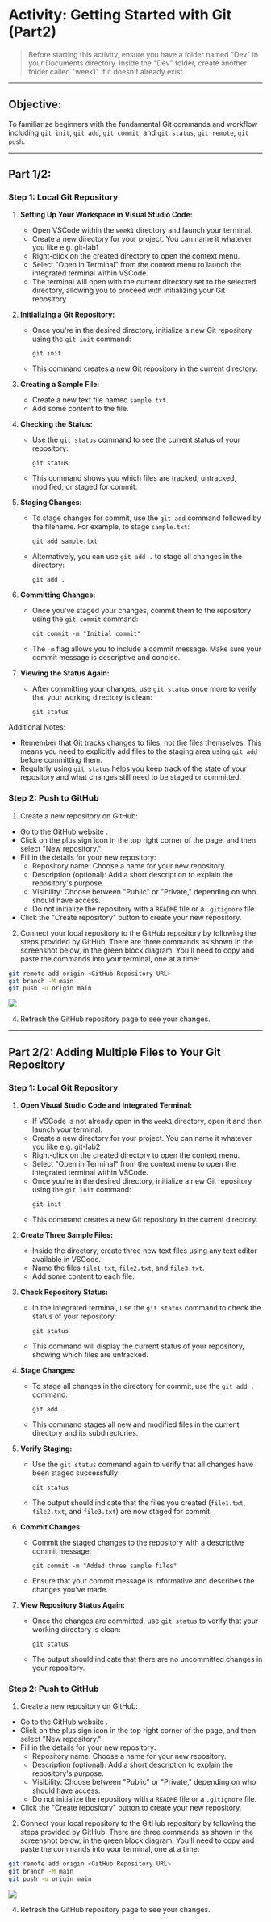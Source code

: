 # Activity: Getting Started with Git (Part2)

> Before starting this activity, ensure you have a folder named "Dev" in your Documents directory. Inside the "Dev" folder, create another folder called "week1" if it doesn't already exist.

----
## Objective: 

To familiarize beginners with the fundamental Git commands and workflow including `git init`, `git add`, `git commit`, and `git status`, `git remote`, `git push`.

----
## Part 1/2:

### Step 1: Local Git Repository

1. **Setting Up Your Workspace in Visual Studio Code:**
   - Open VSCode within the `week1` directory and launch your terminal.
   - Create a new directory for your project. You can name it whatever you like e.g. git-lab1
   - Right-click on the created directory to open the context menu.
   - Select "Open in Terminal" from the context menu to launch the integrated terminal within VSCode.
   - The terminal will open with the current directory set to the selected directory, allowing you to proceed with initializing your Git repository.

2. **Initializing a Git Repository:**
   - Once you're in the desired directory, initialize a new Git repository using the `git init` command:
     ```
     git init
     ```
   - This command creates a new Git repository in the current directory.

3. **Creating a Sample File:**
   - Create a new text file named `sample.txt`.
   - Add some content to the file.

4. **Checking the Status:**
   - Use the `git status` command to see the current status of your repository:
     ```
     git status
     ```
   - This command shows you which files are tracked, untracked, modified, or staged for commit.

5. **Staging Changes:**
   - To stage changes for commit, use the `git add` command followed by the filename. For example, to stage `sample.txt`:
     ```
     git add sample.txt
     ```
   - Alternatively, you can use `git add .` to stage all changes in the directory:
     ```
     git add .
     ```

6. **Committing Changes:**
   - Once you've staged your changes, commit them to the repository using the `git commit` command:
     ```
     git commit -m "Initial commit"
     ```
   - The `-m` flag allows you to include a commit message. Make sure your commit message is descriptive and concise.

7. **Viewing the Status Again:**
   - After committing your changes, use `git status` once more to verify that your working directory is clean:
     ```
     git status
     ```

Additional Notes:
- Remember that Git tracks changes to files, not the files themselves. This means you need to explicitly add files to the staging area using `git add` before committing them.
- Regularly using `git status` helps you keep track of the state of your repository and what changes still need to be staged or committed.


### Step 2:  Push to GitHub

1. Create a new repository on GitHub:

- Go to the GitHub website .
- Click on the plus sign icon in the top right corner of the page, and then select "New repository."
- Fill in the details for your new repository:
   - Repository name: Choose a name for your new repository.
   - Description (optional): Add a short description to explain the repository's purpose.
   - Visibility: Choose between "Public" or "Private," depending on who should have access.
   - Do not initialize the repository with a `README` file or a `.gitignore` file.
- Click the "Create repository" button to create your new repository.

2. Connect your local repository to the GitHub repository by following the steps provided by GitHub. There are three commands as shown in the screenshot below, in the green block diagram. You'll need to copy and paste the commands into your terminal, one at a time:


```bash
git remote add origin <GitHub Repository URL>
git branch -M main
git push -u origin main 
```

![](./img/github0.png)

4. Refresh the GitHub repository page to see your changes.


------
## Part 2/2: Adding Multiple Files to Your Git Repository

### Step 1: Local Git Repository

1. **Open Visual Studio Code and Integrated Terminal:**
   - If VSCode is not already open in the `week1` directory, open it and then launch your terminal.
   - Create a new directory for your project. You can name it whatever you like e.g. git-lab2
   - Right-click on the created directory to open the context menu.
   - Select "Open in Terminal" from the context menu to open the integrated terminal within VSCode.
   - Once you're in the desired directory, initialize a new Git repository using the `git init` command:
     ```
     git init
     ```
   - This command creates a new Git repository in the current directory.   

2. **Create Three Sample Files:**
   - Inside the directory, create three new text files using any text editor available in VSCode.
   - Name the files `file1.txt`, `file2.txt`, and `file3.txt`.
   - Add some content to each file.

3. **Check Repository Status:**
   - In the integrated terminal, use the `git status` command to check the status of your repository:
     ```
     git status
     ```
   - This command will display the current status of your repository, showing which files are untracked.

4. **Stage Changes:**
   - To stage all changes in the directory for commit, use the `git add .` command:
     ```
     git add .
     ```
   - This command stages all new and modified files in the current directory and its subdirectories.

5. **Verify Staging:**
   - Use the `git status` command again to verify that all changes have been staged successfully:
     ```
     git status
     ```
   - The output should indicate that the files you created (`file1.txt`, `file2.txt`, and `file3.txt`) are now staged for commit.

6. **Commit Changes:**
   - Commit the staged changes to the repository with a descriptive commit message:
     ```
     git commit -m "Added three sample files"
     ```
   - Ensure that your commit message is informative and describes the changes you've made.

7. **View Repository Status Again:**
   - Once the changes are committed, use `git status` to verify that your working directory is clean:
     ```
     git status
     ```
   - The output should indicate that there are no uncommitted changes in your repository.

### Step 2:  Push to GitHub

1. Create a new repository on GitHub:

- Go to the GitHub website .
- Click on the plus sign icon in the top right corner of the page, and then select "New repository."
- Fill in the details for your new repository:
   - Repository name: Choose a name for your new repository.
   - Description (optional): Add a short description to explain the repository's purpose.
   - Visibility: Choose between "Public" or "Private," depending on who should have access.
   - Do not initialize the repository with a `README` file or a `.gitignore` file.
- Click the "Create repository" button to create your new repository.

2. Connect your local repository to the GitHub repository by following the steps provided by GitHub. There are three commands as shown in the screenshot below, in the green block diagram. You'll need to copy and paste the commands into your terminal, one at a time:


```bash
git remote add origin <GitHub Repository URL>
git branch -M main
git push -u origin main 
```

![](./img/github0.png)

4. Refresh the GitHub repository page to see your changes.

